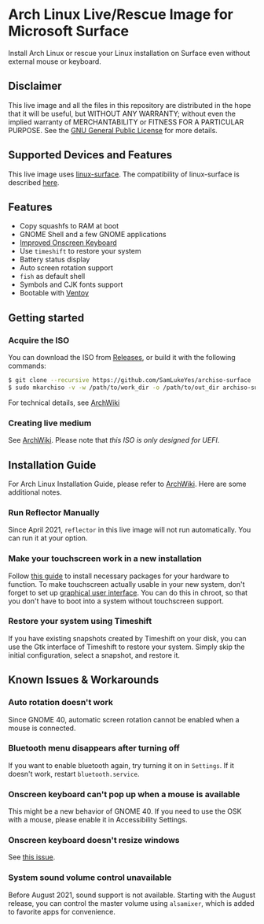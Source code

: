 # Arch Linux Live/Rescue Image for Microsoft Surface
Install Arch Linux or rescue your Linux installation on Surface even without external mouse or keyboard.

## Disclaimer
This live image and all the files in this repository are distributed in the hope that it will be useful, but WITHOUT ANY WARRANTY; without even the implied warranty of MERCHANTABILITY or FITNESS FOR A PARTICULAR PURPOSE. See the [GNU General Public License](https://github.com/SamLukeYes/archiso-surface/blob/main/LICENSE) for more details.

## Supported Devices and Features
This live image uses [linux-surface](https://github.com/linux-surface/linux-surface/). The compatibility of linux-surface is described [here](https://github.com/linux-surface/linux-surface/wiki/Supported-Devices-and-Features#feature-matrix).

## Features
- Copy squashfs to RAM at boot
- GNOME Shell and a few GNOME applications
- [Improved Onscreen Keyboard](https://github.com/nick-shmyrev/improved-osk-gnome-ext)
- Use `timeshift` to restore your system
- Battery status display
- Auto screen rotation support
- `fish` as default shell
- Symbols and CJK fonts support
- Bootable with [Ventoy](https://ventoy.net)

## Getting started
### Acquire the ISO
You can download the ISO from [Releases](https://github.com/SamLukeYes/archiso-surface/releases), or build it with the following commands:
```bash
$ git clone --recursive https://github.com/SamLukeYes/archiso-surface
$ sudo mkarchiso -v -w /path/to/work_dir -o /path/to/out_dir archiso-surface
```
For technical details, see [ArchWiki](https://wiki.archlinux.org/index.php/Archiso#Build_the_ISO)

### Creating live medium
See [ArchWiki](https://wiki.archlinux.org/index.php/USB_flash_installation_medium). Please note that *this ISO is only designed for UEFI*.

## Installation Guide
For Arch Linux Installation Guide, please refer to [ArchWiki](https://wiki.archlinux.org/index.php/Installation_guide). Here are some additional notes.

### Run Reflector Manually
Since April 2021, `reflector` in this live image will not run automatically. You can run it at your option.

### Make your touchscreen work in a new installation
Follow [this guide](https://github.com/linux-surface/linux-surface/wiki/Installation-and-Setup#surface-kernel-installation) to install  necessary packages for your hardware to function. To make touchscreen actually usable in your new system, don't forget to set up [graphical user interface](https://wiki.archlinux.org/index.php/General_recommendations#Graphical_user_interface). You can do this in chroot, so that you don't have to boot into a system without touchscreen support.

### Restore your system using Timeshift
If you have existing snapshots created by Timeshift on your disk, you can use the Gtk interface of Timeshift to restore your system. Simply skip the initial configuration, select a snapshot, and restore it.

## Known Issues & Workarounds
### Auto rotation doesn't work
Since GNOME 40, automatic screen rotation cannot be enabled when a mouse is connected.
### Bluetooth menu disappears after turning off
If you want to enable bluetooth again, try turning it on in `Settings`. If it doesn't work, restart `bluetooth.service`.
### Onscreen keyboard can't pop up when a mouse is available
This might be a new behavior of GNOME 40. If you need to use the OSK with a mouse, please enable it in Accessibility Settings.
### Onscreen keyboard doesn't resize windows
See [this issue](https://github.com/nick-shmyrev/improved-osk-gnome-ext/issues/8).
### System sound volume control unavailable
Before August 2021, sound support is not available. Starting with the August release, you can control the master volume using `alsamixer`, which is added to favorite apps for convenience.